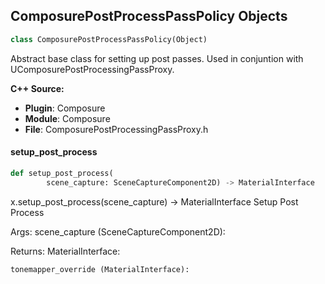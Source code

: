 ## ComposurePostProcessPassPolicy Objects

```python
class ComposurePostProcessPassPolicy(Object)
```

Abstract base class for setting up post passes. Used in conjuntion with UComposurePostProcessingPassProxy.

**C++ Source:**

- **Plugin**: Composure
- **Module**: Composure
- **File**: ComposurePostProcessingPassProxy.h

<a id="unreal.ComposurePostProcessPassPolicy.setup_post_process"></a>

#### setup_post_process

```python
def setup_post_process(
        scene_capture: SceneCaptureComponent2D) -> MaterialInterface
```

x.setup_post_process(scene_capture) -> MaterialInterface
Setup Post Process

Args:
    scene_capture (SceneCaptureComponent2D): 

Returns:
    MaterialInterface: 

    tonemapper_override (MaterialInterface):

<a id="unreal.ComposureLensBloomPassPolicy"></a>